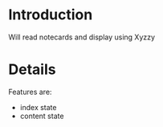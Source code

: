 # Introduction #

Will read notecards and display using Xyzzy


# Details #

Features are:

  * index state
  * content state